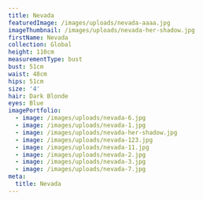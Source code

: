 ```yaml
---
title: Nevada
featuredImage: /images/uploads/nevada-aaaa.jpg
imageThumbnail: /images/uploads/nevada-her-shadow.jpg
firstName: Nevada
collection: Global
height: 110cm
measurementType: bust
bust: 51cm
waist: 48cm
hips: 51cm
size: '4'
hair: Dark Blonde
eyes: Blue
imagePortfolio:
  - image: /images/uploads/nevada-6.jpg
  - image: /images/uploads/nevada-1.jpg
  - image: /images/uploads/nevada-her-shadow.jpg
  - image: /images/uploads/nevada-123.jpg
  - image: /images/uploads/nevada-11.jpg
  - image: /images/uploads/nevada-2.jpg
  - image: /images/uploads/nevada-3.jpg
  - image: /images/uploads/nevada-7.jpg
meta:
  title: Nevada
---
```


